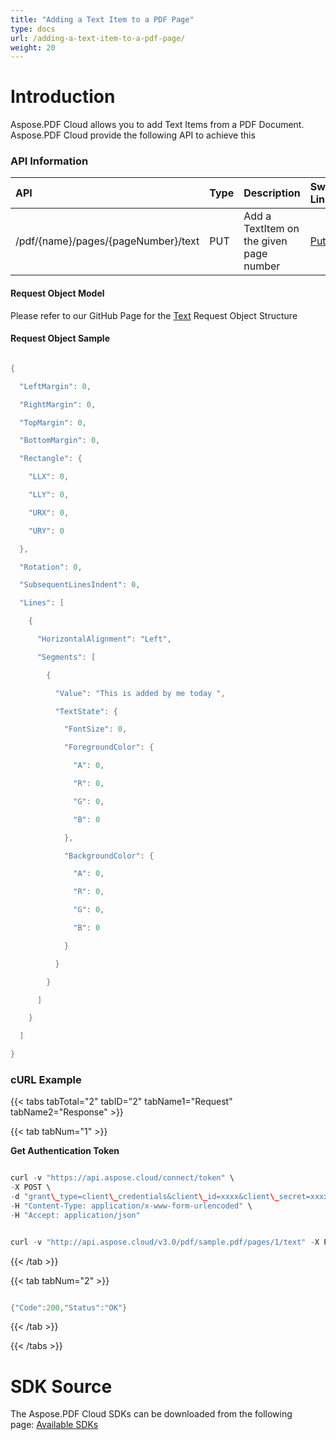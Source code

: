 ```yaml
---
title: "Adding a Text Item to a PDF Page"
type: docs
url: /adding-a-text-item-to-a-pdf-page/
weight: 20
---
```


# **Introduction**
Aspose.PDF Cloud allows you to add Text Items from a PDF Document. Aspose.PDF Cloud provide the following API to achieve this
### **API Information**

|**API**|**Type**|**Description**|**Swagger Link**|
| :- | :- | :- | :- |
|/pdf/{name}/pages/{pageNumber}/text|PUT|Add a TextItem on the given page number|[PutAddText](https://apireference.aspose.cloud/pdf/#!/Text/PutAddText)|
#### **Request Object Model**
Please refer to our GitHub Page for the [Text](https://github.com/aspose-pdf-cloud/aspose-pdf-cloud-dotnet/blob/master/docs/TextRects.md) Request Object Structure
#### **Request Object Sample**
```java

{

  "LeftMargin": 0,

  "RightMargin": 0,

  "TopMargin": 0,

  "BottomMargin": 0,

  "Rectangle": {

    "LLX": 0,

    "LLY": 0,

    "URX": 0,

    "URY": 0

  },

  "Rotation": 0,

  "SubsequentLinesIndent": 0,

  "Lines": [

    {

      "HorizontalAlignment": "Left",

      "Segments": [

        {

          "Value": "This is added by me today ",

          "TextState": {

            "FontSize": 0,

            "ForegroundColor": {

              "A": 0,

              "R": 0,

              "G": 0,

              "B": 0

            },

            "BackgroundColor": {

              "A": 0,

              "R": 0,

              "G": 0,

              "B": 0

            }

          }

        }

      ]

    }

  ]

}

```
### **cURL Example**
{{< tabs tabTotal="2" tabID="2" tabName1="Request" tabName2="Response" >}}

{{< tab tabNum="1" >}}

**Get Authentication Token**

```java

curl -v "https://api.aspose.cloud/connect/token" \
-X POST \
-d "grant\_type=client\_credentials&client\_id=xxxx&client\_secret=xxxx" \
-H "Content-Type: application/x-www-form-urlencoded" \
-H "Accept: application/json"

```

```java

curl -v "http://api.aspose.cloud/v3.0/pdf/sample.pdf/pages/1/text" -X PUT -H "Content-Type: application/json" -H "Accept: application/json" -H "Authorization: Bearer 4DRR8\_Kw6WKlJc8lAI9HKIB9JrQg\_t-WoaSfoGNrtX-hgNg-P1-6ivIGY5H2y9xxclVDtuRdeH0qQ3Me0cuFTP2h9RQe6S1fisay3FuR71pvs8HOavEkFsv4on25PoXvNSgyyXT9jbb23HNYqiSJGBWMq1zyRIbYTsepdMwQnn\_DP5KW2w4NjgQjsYcgeW14O-XlPJZxnz59jMN\_ooPX02diAxwwJvPab5i36uaZgDSsB9GDI2jGuuYCnIukFWMCixNCzjh4fOvUGfVXGx1bg-0Hk2oYqA\_DnzcktOHXC1MBACOlLT6vO23DH2L9hbFhY46uRDyJT-DVK2L-KQKCh2OnD5Dung4VqeDDD1IID1gsigsveFlvW96ucz1va6KcZfIt9\_GDXiYAN13BebyIhfc6E0clpIeJ1lpxd3JA-XvBVr86" -d "{'LeftMargin': 0, 'RightMargin': 0, 'TopMargin': 0, 'BottomMargin': 0, 'Rectangle': {'LLX': 0, 'LLY': 0, 'URX': 0, 'URY': 0 }, 'Rotation': 0, 'SubsequentLinesIndent': 0, 'Lines': [{'HorizontalAlignment': 'Left', 'Segments': [{'Value': 'This is added by me today ', 'TextState': {'FontSize': 0, 'ForegroundColor': {'A': 0, 'R': 0, 'G': 0, 'B': 0 }, 'BackgroundColor': {'A': 0, 'R': 0, 'G': 0, 'B': 0 } } } ] } ] }"

```

{{< /tab >}}

{{< tab tabNum="2" >}}

```java

{"Code":200,"Status":"OK"}

```

{{< /tab >}}

{{< /tabs >}}
# **SDK Source**
The Aspose.PDF Cloud SDKs can be downloaded from the following page: [Available SDKs](/available-sdks/)
